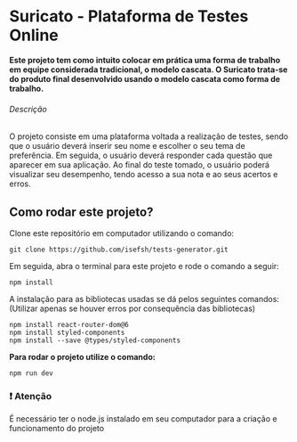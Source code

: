 # Suricato - Plataforma de Testes Online
<aside><strong>Este projeto tem como intuito colocar em prática uma forma de trabalho em equipe considerada tradicional, o modelo cascata. 
O Suricato trata-se do produto final desenvolvido usando o modelo cascata como forma de trabalho.</strong></aside>

###### Descrição
<p>O projeto consiste em uma plataforma voltada a realização de testes, sendo que o usuário deverá inserir seu nome e escolher o seu tema de preferência. 
Em seguida, o usuário deverá responder cada questão que aparecer em sua aplicação. Ao final do teste tomado, o usuário poderá visualizar seu desempenho, 
tendo acesso a sua nota e ao seus acertos e erros.</p>

## Como rodar este projeto?
<p>Clone este repositório em computador utilizando o comando:</p>

```
git clone https://github.com/isefsh/tests-generator.git
```

<p>Em seguida, abra o terminal para este projeto e rode o comando a seguir:</p>

```
npm install
```

<p>A instalação para as bibliotecas usadas se dá pelos seguintes comandos: (Utilizar apenas se houver erros por consequência das bibliotecas)</p>

```
npm install react-router-dom@6
npm install styled-components
npm install --save @types/styled-components
```

<p><strong>Para rodar o projeto utilize o comando:</strong></p>

```
npm run dev
```

### :heavy_exclamation_mark: Atenção
<p>É necessário ter o node.js instalado em seu computador para a criação e funcionamento do projeto</p>

